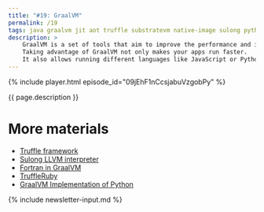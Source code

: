 ```yaml
---
title: "#19: GraalVM"
permalink: /19
tags: java graalvm jit aot truffle substratevm native-image sulong python ruby bitcode
description: >
    GraalVM is a set of tools that aim to improve the performance and interoperability of Java Virtual Machine.
    Taking advantage of GraalVM not only makes your apps run faster.
    It also allows running different languages like JavaScript or Python with superb speed.
---
```


{% include player.html episode_id="09jEhF1nCcsjabuVzgobPy" %}

{{ page.description }}

<!--
GraalVM consists of quite a few projects, so let's dive in.

## JIT compiler

The most groundbreaking technology is the JIT compiler.
To recap, JIT is responsible for translating abstract bytecode into low-level machine code.
JIT is the reason why Java is actually quite fast these days.
Your code is compiled behind the scenes into heavily optimized CPU instructions.
Unfortunately, this wonderful piece of software was buried deeply in Java VM.
The JIT codebase in C++ turned out to be too complex to maintain anymore.
So someone thought: what if we rewrite JIT compiler in Java?
Sounds crazy.
But as a matter of fact, JIT is essentially a pure function that takes bytecode as input and returning machine code as output.
Byte array in, byte array out.
That's how GraalVM was born.
Now you can plug-in a JIT compiler written in Java to a JVM.

Suddenly the codebase became much more maintainable and developer friendly.
GraalVM's JIT compiler quickly outperformed legacy JIT compiler.
Essentially it is now much easier to write optimized machine code generation.
But it turned out this was just the beginning.

## Ahead of time compilation

So you can write an efficient JIT compiler.
But what about running it ahead of time, not at runtime?
Basically, compiling Java directly into standalone, executable binary?
Just to be clear, with GraalVM you can produce native image binary that can run without Java installed.
Now, to be fair, this native binary contains necessary subset of Java VM.
Mostly we're talking garbage collector.
This stripped Java runtime is called SubstrateVM.

Becauase native binary is already optimized and compiled, it starts blazingly fast.
Seriously, bloated Spring applications start within a few hundred milliseconds.
Oh, and the memory footprint is reduced by a few times.
Believe it or not, Java is actually suitable for serverless.
Applications treated with GraalVM don't have a cold start problem.

## SuLong LLVM

OK, it gets even better.
GraalVM can run LLVM bitcode.
Without diving into details, this means you can run C++, Fortran and R on the JVM.
And all the other language that compile to LLVM bitcode.
Moreover, libraries and applications written in R can be used directly in Java applications.
Truly polyglot experience.

## Polyglot programming

To enable even more polyglot programming, Truffle framework was developed.
Truffle is a scaffolding for building interpreters for various languages.
Your task is to write a lexer and parser, for example using ANTLR.
Then, you build an interpreter to handle each language instruction.
Like assignment or `if` statement.
What's the point?
Well, Truffle takes your intepreter and produces highly optimized machine code.
Python, Ruby, R and JavaScript are implemented on top of Truffle.
Their performance is comparable to native implementations, often written in C/C++.
It works especially well with dynamically typed languages that self-evaluate code.
For example `eval()` in JavaScript or Python.
Highly discouraged, but anyway...

## Disadvantages

OK, any disadvantages?
Well, the biggest one so far is the compilation time of `native-image`.
It can literally take minutes.
Also, GraalVM is only partially open source.
Some more advanced JIT optimizations are paid.
Oracle is currently sponsoring this project and it has a lot of momentum.

-->

# More materials

* [Truffle framework](https://www.graalvm.org/graalvm-as-a-platform/implement-language/)
* [Sulong LLVM interpreter](https://github.com/oracle/graal/tree/master/sulong)
* [Fortran in GraalVM](https://www.graalvm.org/reference-manual/r/ExtensionsSupport/#fortran-compiler)
* [TruffleRuby](https://github.com/oracle/truffleruby)
* [GraalVM Implementation of Python](https://github.com/graalvm/graalpython)

<script src="https://utteranc.es/client.js"
        repo="[ENTER REPO HERE]"
        issue-term="title"
        theme="github-dark"
        crossorigin="anonymous"
        async>
</script>

{% include newsletter-input.md %}
